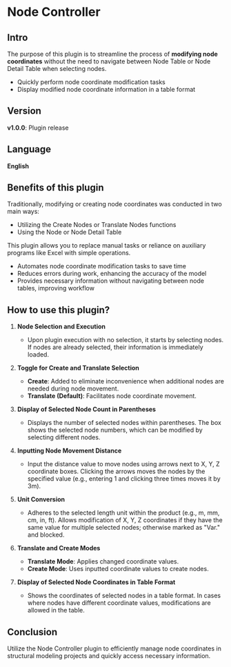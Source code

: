 # Node Controller

## Intro

The purpose of this plugin is to streamline the process of __modifying node coordinates__ without the need to navigate between Node Table or Node Detail Table when selecting nodes.

- Quickly perform node coordinate modification tasks
- Display modified node coordinate information in a table format

## Version
__v1.0.0__: Plugin release

## Language
__English__

## Benefits of this plugin

Traditionally, modifying or creating node coordinates was conducted in two main ways:
- Utilizing the Create Nodes or Translate Nodes functions
- Using the Node or Node Detail Table

This plugin allows you to replace manual tasks or reliance on auxiliary programs like Excel with simple operations.
- Automates node coordinate modification tasks to save time
- Reduces errors during work, enhancing the accuracy of the model
- Provides necessary information without navigating between node tables, improving workflow

## How to use this plugin?

1. **Node Selection and Execution**
   - Upon plugin execution with no selection, it starts by selecting nodes. If nodes are already selected, their information is immediately loaded.

2. **Toggle for Create and Translate Selection**
   - **Create**: Added to eliminate inconvenience when additional nodes are needed during node movement.
   - **Translate (Default)**: Facilitates node coordinate movement.

3. **Display of Selected Node Count in Parentheses**
   - Displays the number of selected nodes within parentheses. The box shows the selected node numbers, which can be modified by selecting different nodes.

4. **Inputting Node Movement Distance**
   - Input the distance value to move nodes using arrows next to X, Y, Z coordinate boxes. Clicking the arrows moves the nodes by the specified value (e.g., entering 1 and clicking three times moves it by 3m).

5. **Unit Conversion**
   - Adheres to the selected length unit within the product (e.g., m, mm, cm, in, ft). Allows modification of X, Y, Z coordinates if they have the same value for multiple selected nodes; otherwise marked as "Var." and blocked.

6. **Translate and Create Modes**
   - **Translate Mode**: Applies changed coordinate values.
   - **Create Mode**: Uses inputted coordinate values to create nodes.

7. **Display of Selected Node Coordinates in Table Format**
   - Shows the coordinates of selected nodes in a table format. In cases where nodes have different coordinate values, modifications are allowed in the table.


## Conclusion

Utilize the Node Controller plugin to efficiently manage node coordinates in structural modeling projects and quickly access necessary information.


